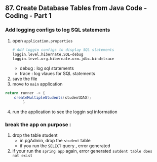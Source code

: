 ## 87. Create Database Tables from Java Code - Coding - Part 1

### Add logging configs to log SQL statements 
1. open `application.properties`
    ```python
    # Add loggin configs to display SQL statements 
    loggin.level.hibernate.SQL=debug
    loggin.level.org.hibernate.orm.jdbc.bind=trace 
    ```
   * debug : log sql statements 
   * trace : log vlaues for SQL statements 
2. save the file
3. move to `main` application 
```java
return runner -> {
    createMultipleStudents(studentDAO); 
        }
```
4. run the application to see the loggin sql information

### break the app on purpose : 
1. drop the table student
   * in pgAdmin, drop the `student` table 
   * if you run the `SELECT` query , error generated 
2. if your run the `spring app` again, error generated `sutdent table does not exist`


